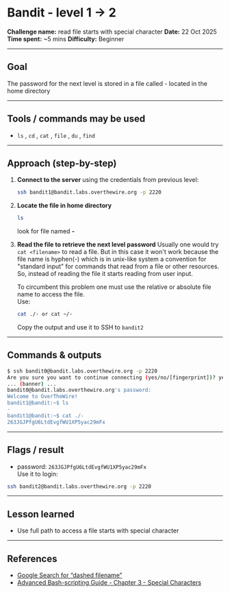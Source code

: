 # Bandit - level 1 -> 2
**Challenge name:** read file starts with special character
**Date:** 22 Oct 2025
**Time spent:** ~5 mins
**Difficulty:** Beginner

---

## Goal
The password for the next level is stored in a file called - located in the home directory

---

## Tools / commands may be used
- `ls` , `cd` , `cat` , `file` , `du` , `find`

---

## Approach (step-by-step)
1. **Connect to the server** using the credentials from previous level:
    ```bash
    ssh bandit1@bandit.labs.overthewire.org -p 2220

2. **Locate the file in home directory**
    ```bash
    ls
    ```
    look for file named **-**

3. **Read the file to retrieve the next level password**
    Usually one would try `cat <filename>` to read a file. But in this case it won't work because the file name is hyphen(-) which is in unix-like system a convention for "standard input" for commands that read from a file or other resources. So, instead of reading the file it starts reading from user input.  
    
    To circumbent this problem one must use the relative or absolute file name to access the file.   
    Use:
    ```bash
    cat ./- or cat ~/-
    ```
    Copy the output and use it to SSH to `bandit2`

---

## Commands & outputs
```bash
$ ssh bandit0@bandit.labs.overthewire.org -p 2220
Are you sure you want to continue connecting (yes/no/[fingerprint])? yes
... (banner) ...
bandit0@bandit.labs.overthewire.org's password:
Welcome to OverTheWire!
bandit1@bandit:~$ ls
-
bandit1@bandit:~$ cat ./-
263JGJPfgU6LtdEvgfWU1XP5yac29mFx
```

---

## Flags / result
- password: `263JGJPfgU6LtdEvgfWU1XP5yac29mFx`  
Use it to login:
```bash
ssh bandit2@bandit.labs.overthewire.org -p 2220
```

---

## Lesson learned
- Use full path to access a file starts with special character

---

## References
- [Google Search for “dashed filename”](https://www.google.com/search?q=dashed+filename)
- [Advanced Bash-scripting Guide - Chapter 3 - Special Characters](https://linux.die.net/abs-guide/special-chars.html)